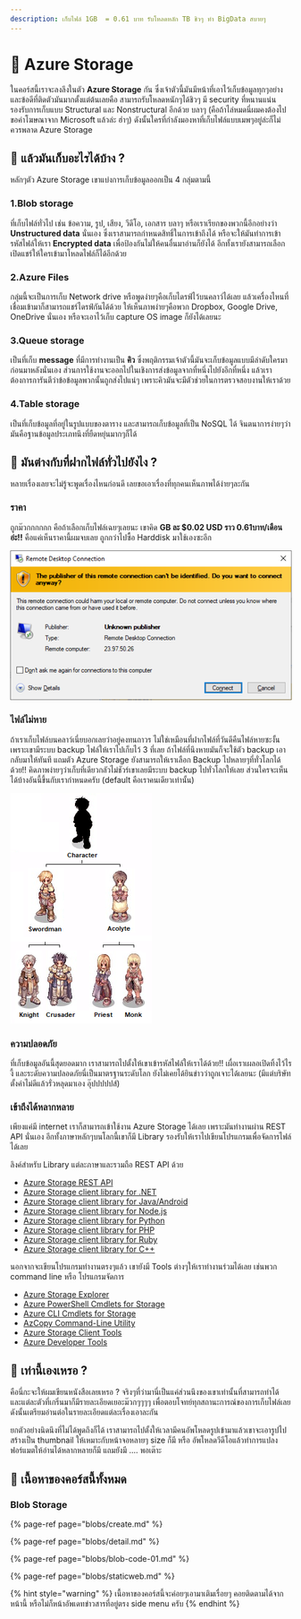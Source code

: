 ```yaml
---
description: เก็บไฟล์ 1GB  = 0.61 บาท รับโหลดหลัก TB ชิวๆ ทำ BigData สบายๆ
---
```


# 👶 Azure Storage

ในคอร์สนี้เราจะลงลึงในตัว **Azure Storage** กัน ซึ่งเจ้าตัวนี้มันมีหน้าที่เอาไว้เก็บข้อมูลทุกๆอย่าง และข้อดีที่ติดตัวมันมากตั้งแต่ต้นเลยคือ สามารถรับโหลดหนักๆได้ชิวๆ มี security ที่หนานแน่น รองรับการเก็บแบบ Structural และ Nonstructural อีกด้วย บลาๆ \(คือถ้าไล่หมดนี่ผมคงต้องไปขอค่าโฆษณาจาก Microsoft แล้วล่ะ ฮ่าๆ\) ดังนั้นใครที่กำลังมองหาที่เก็บไฟล์แบบเมพๆอยู่ล่ะก็ไม่ควรพลาด Azure Storage

## 🤔 แล้วมันเก็บอะไรได้บ้าง ?

หลักๆตัว Azure Storage เขาแบ่งการเก็บข้อมูลออกเป็น 4 กลุ่มตามนี้

### 1.Blob storage <a id="blob-storage"></a>

ที่เก็บไฟล์ทั่วไป เช่น ข้อความ, รูป, เสียง, วีดีโอ, เอกสาร บลาๆ หรือเราเรียกของพวกนี้อีกอย่างว่า **Unstructured data** นั่นเอง ซึ่งเราสามารถกำหนดสิทธิ์ในการเข้าถึงได้ หรือจะให้มันทำการเข้ารหัสไฟล์ให้เรา **Encrypted data** เพื่อป้องกันไม่ให้คนอื่นมาอ่านก็ยังได้ อีกทั้งเรายังสามารถเลือกเปิดแชร์ให้ใครเข้ามาโหลดไฟล์ก็ได้อีกด้วย

### 2.Azure Files <a id="azure-files"></a>

กลุ่มนี้จะเป็นการเก็บ Network drive หรือพูดง่ายๆคือเก็บไดรฟ์ไว้บนคลาว์ได้เลย แล้วเครื่องไหนที่เชื่อมเข้ามาก็สามารถแชร์ไดรฟ์กันได้ด้วย ให้เห็นภาพง่ายๆคือพวก Dropbox, Google Drive, OneDrive นั่นเอง หรือจะเอาไว้เก็บ capture OS image ก็ยังได้เลยนะ

### 3.Queue storage <a id="queue-storage"></a>

เป็นที่เก็บ **message** ที่มีการทำงานเป็น **คิว** ซึ่งพฤติกรรมเจ้าตัวนี้มันจะเก็บข้อมูลแบบมีลำดับใครมาก่อนมาหลังนั่นเอง ส่วนการใช้งานจะออกไปในเชิงการส่งข้อมูลจากที่หนึ่งไปยังอีกที่หนึ่ง แล้วเราต้องการการันตีว่าข้อข้อมูลพวกนั้นถูกส่งไปแน่ๆ เพราะคิวมันจะมีตัวช่วยในการตรวจสอบงานให้เราด้วย

### 4.Table storage <a id="table-storage"></a>

เป็นที่เก็บข้อมูลที่อยู่ในรูปแบบของตาราง และสามารถเก็บข้อมูลที่เป็น NoSQL ได้ จินตนาการง่ายๆว่ามันคือฐานข้อมูลประเภทนึงที่ยืดหยุ่นมากๆก็ได้

## 🤔 มันต่างกับที่ฝากไฟล์ทั่วไปยังไง ?

หลายเรื่องเลยจะไม่รู้จะพูดเรื่องไหนก่อนดี เลยขอเอาเรื่องที่ทุกคนเห็นภาพได้ง่ายๆละกัน

### ราคา

ถูกม๊วกกกกกก คือถ้าเลือกเก็บไฟล์เฉยๆเลยนะ เขาคิด **GB ละ $0.02 USD ราว 0.61บาท/เดือน อ่ะ!!** คือแค่เห็นราคานี้ผมจบเลย ถูกกว่าไปซื้อ Harddisk มาใช้เองซะอีก

![&#xE2D;&#xE38;&#xE15;&#xE4A;&#xE30;! 1GB &#xE04;&#xE34;&#xE14;&#xE44;&#xE21;&#xE48;&#xE16;&#xE36;&#xE07;&#xE1A;&#xE32;&#xE17;](../../.gitbook/assets/image%20%28724%29.png)

### ไฟล์ไม่หาย

ถ้าเราเก็บไฟล์บนคลาว์เนี่ยบอกเลยว่าอยู่คงทนถาวร ไม่ใช่เหมือนที่ฝากไฟล์ที่วันดีคืนไฟล์หายซะงั้น เพราะเขามีระบบ backup ไฟล์ให้เราไปเก็บไว้ 3 ที่เลย ถ้าไฟล์ที่นึงหายมันก็จะใช้ตัว backup เอากลับมาให้ทันที แถมตัว Azure Storage ยังสามารถให้เราเลือก Backup ไปหลายๆที่ทั่วโลกได้ด้วย!! คิดภาพง่ายๆว่าเก็บที่เดียวกลัวไม่ชัวร์เขาเลยมีระบบ backup ไปทั่วโลกให้เลย ส่วนใครจะเห็นได้บ้างอันนี้ขึ้นกับเรากำหนดครับ \(default คือเราคนเดียวเท่านั้น\)

![&#xE40;&#xE25;&#xE37;&#xE2D;&#xE01;&#xE40;&#xE25;&#xE22;&#xE2D;&#xE22;&#xE32;&#xE01;&#xE01;&#xE23;&#xE30;&#xE08;&#xE32;&#xE22;&#xE40;&#xE01;&#xE47;&#xE1A;&#xE02;&#xE49;&#xE2D;&#xE21;&#xE39;&#xE25;&#xE44;&#xE27;&#xE49;&#xE17;&#xE35;&#xE48;&#xE44;&#xE2B;&#xE19;&#xE1A;&#xE49;&#xE32;&#xE07;](../../.gitbook/assets/image%20%28553%29.png)

### ความปลอดภัย

ที่เก็บข้อมูลอันนี้สุดยอดมาก เราสามารถไปตั้งให้เขาเข้ารหัสไฟล์ให้เราได้ด้วย!! เผื่อเราเผลอเปิดทิ้งไว้ไรงี้ และระดับความปลอดภัยนี่เป็นมาตรฐานระดับโลก ยังไม่เคยได้ยินข่าวว่าถูกเจาะได้เลยนะ \(มีแต่บริษัทตั้งค่าไม่ดีแล้วรั่วหลุดมาเอง อุ๊ปปปปปส์\)

### เข้าถึงได้หลากหลาย

เพียงแค่มี internet เราก็สามารถเข้าใช้งาน Azure Storage ได้เลย เพราะมันทำงานผ่าน REST API นั่นเอง อีกทั้งภาษาหลักๆบนโลกนี้เขาก็มี Library รองรับให้เราไปเขียนโปรแกรมเพื่อจัดการไฟล์ได้เลย

ลิงค์สำหรับ Library แต่ละภาษาและรวมถือ REST API ด้วย

* [Azure Storage REST API](https://docs.microsoft.com/rest/api/storageservices/)
* [Azure Storage client library for .NET](https://docs.microsoft.com/dotnet/api/overview/azure/storage)
* [Azure Storage client library for Java/Android](https://docs.microsoft.com/java/api/overview/azure/storage)
* [Azure Storage client library for Node.js](https://docs.microsoft.com/javascript/api/azure-storage)
* [Azure Storage client library for Python](https://github.com/Azure/azure-storage-python)
* [Azure Storage client library for PHP](https://github.com/Azure/azure-storage-php)
* [Azure Storage client library for Ruby](https://github.com/Azure/azure-storage-ruby)
* [Azure Storage client library for C++](https://github.com/Azure/azure-storage-cpp)

นอกจากจะเขียนโปรแกรมทำงานตรงๆแล้ว เขายังมี Tools ต่างๆให้เราทำงานร่วมได้เลย เช่นพวก command line หรือ โปรแกรมจัดการ

* [Azure Storage Explorer](https://azure.microsoft.com/features/storage-explorer/)
* [Azure PowerShell Cmdlets for Storage](https://docs.microsoft.com/powershell/module/az.storage)
* [Azure CLI Cmdlets for Storage](https://docs.microsoft.com/cli/azure/storage)
* [AzCopy Command-Line Utility](https://aka.ms/downloadazcopy)
* [Azure Storage Client Tools](https://docs.microsoft.com/en-us/azure/storage/storage-explorers)
* [Azure Developer Tools](https://azure.microsoft.com/tools/)

## 🤔 เท่านี้เองเหรอ ?

คือนี่กะจะให้ผมเขียนหนังสือเลยเหรอ ? จริงๆที่ว่ามานี่เป็นแค่ส่วนนึงของเขาเท่านั้นที่สามารถทำได้ และแต่ละตัวที่เกริ่นมาก็มีรายละเอียดเยอะม๊วกๆๆๆๆ เพื่อตอบโจทย์ทุกสถานะการณ์ของการเก็บไฟล์เลย ดังนั้นเตรียมอ่านต่อในรายละเอียดแต่ละเรื่องเอาละกัน

ยกตัวอย่างนิดนึงที่ไม่ได้พูดถึงก็ได้ เราสามารถไปตั้งให้เวลามีคนอัพโหลดรูปเข้ามาแล้วเขาจะเอารูปไปสร้างเป็น thumbnail ให้เหมาะกับหน้าจอหลายๆ size ก็มี หรือ อัพโหลดวีดีโอแล้วทำการแปลงฟอร์แมตให้อ่านได้หลากหลายก็มี แถมยังมี .... พอเต๊าะ

## 🧭 เนื้อหาของคอร์สนี้ทั้งหมด

### Blob Storage

{% page-ref page="blobs/create.md" %}

{% page-ref page="blobs/detail.md" %}

{% page-ref page="blobs/blob-code-01.md" %}

{% page-ref page="blobs/staticweb.md" %}

{% hint style="warning" %}
เนื้อหาของคอร์สนี้จะค่อยๆเอามาเติมเรื่อยๆ คอยติดตามได้จากหน้านี้ หรือไม่ก็หน้าอัพเดทข่าวสารที่อยู่ตรง side menu ครับ
{% endhint %}

